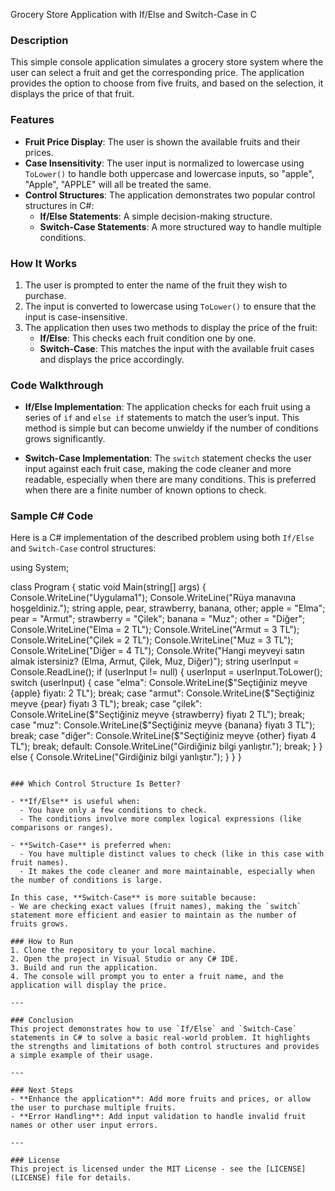 
Grocery Store Application with If/Else and Switch-Case in C

### Description

This simple console application simulates a grocery store system where the user can select a fruit and get the corresponding price. The application provides the option to choose from five fruits, and based on the selection, it displays the price of that fruit.

### Features
- **Fruit Price Display**: The user is shown the available fruits and their prices.
- **Case Insensitivity**: The user input is normalized to lowercase using `ToLower()` to handle both uppercase and lowercase inputs, so "apple", "Apple", "APPLE" will all be treated the same.
- **Control Structures**: The application demonstrates two popular control structures in C#:
  - **If/Else Statements**: A simple decision-making structure.
  - **Switch-Case Statements**: A more structured way to handle multiple conditions.

### How It Works
1. The user is prompted to enter the name of the fruit they wish to purchase.
2. The input is converted to lowercase using `ToLower()` to ensure that the input is case-insensitive.
3. The application then uses two methods to display the price of the fruit:
   - **If/Else**: This checks each fruit condition one by one.
   - **Switch-Case**: This matches the input with the available fruit cases and displays the price accordingly.

### Code Walkthrough
- **If/Else Implementation**: 
  The application checks for each fruit using a series of `if` and `else if` statements to match the user’s input. This method is simple but can become unwieldy if the number of conditions grows significantly.
  
- **Switch-Case Implementation**:
  The `switch` statement checks the user input against each fruit case, making the code cleaner and more readable, especially when there are many conditions. This is preferred when there are a finite number of known options to check.


### Sample C# Code

Here is a C# implementation of the described problem using both `If/Else` and `Switch-Case` control structures:

using System;

class Program
{
    static void Main(string[] args)
    {
        Console.WriteLine("Uygulama1");
        Console.WriteLine("Rüya manavına hoşgeldiniz.");
        string apple, pear, strawberry, banana, other;
        apple = "Elma";
        pear = "Armut";
        strawberry = "Çilek";
        banana = "Muz";
        other = "Diğer";
        Console.WriteLine("Elma = 2 TL");
        Console.WriteLine("Armut = 3 TL");
        Console.WriteLine("Çilek = 2 TL");
        Console.WriteLine("Muz = 3 TL");
        Console.WriteLine("Diğer = 4 TL");
        Console.Write("Hangi meyveyi satın almak istersiniz? (Elma, Armut, Çilek, Muz, Diğer)");
        string userInput = Console.ReadLine();
        if (userInput != null)
        {
            userInput = userInput.ToLower();
            switch (userInput)
            {
                case "elma":
                    Console.WriteLine($"Seçtiğiniz meyve {apple} fiyatı: 2 TL");
                    break;
                case "armut":
                    Console.WriteLine($"Seçtiğiniz meyve {pear} fiyatı 3 TL");
                    break;
                case "çilek":
                    Console.WriteLine($"Seçtiğiniz meyve {strawberry} fiyatı 2 TL");
                    break;
                case "muz":
                    Console.WriteLine($"Seçtiğiniz meyve {banana} fiyatı 3 TL");
                    break;
                case "diğer":
                    Console.WriteLine($"Seçtiğiniz meyve {other} fiyatı 4 TL");
                    break;
                default:
                    Console.WriteLine("Girdiğiniz bilgi yanlıştır.");
                    break;
            }
        }
        else
        {
            Console.WriteLine("Girdiğiniz bilgi yanlıştır.");
        }
    }
}
```

### Which Control Structure Is Better?

- **If/Else** is useful when:
  - You have only a few conditions to check.
  - The conditions involve more complex logical expressions (like comparisons or ranges).
  
- **Switch-Case** is preferred when:
  - You have multiple distinct values to check (like in this case with fruit names).
  - It makes the code cleaner and more maintainable, especially when the number of conditions is large.

In this case, **Switch-Case** is more suitable because:
- We are checking exact values (fruit names), making the `switch` statement more efficient and easier to maintain as the number of fruits grows.

### How to Run
1. Clone the repository to your local machine.
2. Open the project in Visual Studio or any C# IDE.
3. Build and run the application.
4. The console will prompt you to enter a fruit name, and the application will display the price.

---

### Conclusion
This project demonstrates how to use `If/Else` and `Switch-Case` statements in C# to solve a basic real-world problem. It highlights the strengths and limitations of both control structures and provides a simple example of their usage.

---

### Next Steps
- **Enhance the application**: Add more fruits and prices, or allow the user to purchase multiple fruits.
- **Error Handling**: Add input validation to handle invalid fruit names or other user input errors.

---

### License
This project is licensed under the MIT License - see the [LICENSE](LICENSE) file for details.

